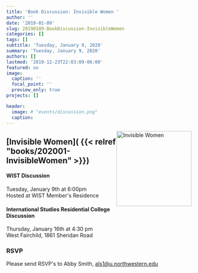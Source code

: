 ```yaml
---
title: 'Book Discussion: Invisible Women '
author: ''
date: '2019-01-09'
slug: 20190109-BookDiscussion-InvisibleWomen
categories: []
tags: []
subtitle: 'Tuesday, January 9, 2020'
summary: 'Tuesday, January 9, 2020'
authors: []
lastmod: '2019-12-23T22:03:09-06:00'
featured: no
image:
  caption: ''
  focal_point: ''
  preview_only: true
projects: []

header:
  image: # "events/discussion.png"  
  caption: 
---
```


<img alt = 'Invisible Women' width='200' src='/img/events/discussion.png' align="right" style="margin: 0px 10px 0px 0px;"/> 

## [Invisible Women]( {{< relref "books/202001-InvisibleWomen" >}})

#### WIST Discussion  
Tuesday, January 9th at 6:00pm   
Hosted at WIST Member's Residence 

#### International Studies Residential College Discussion  
Thursday, January 16th at 4:30 pm  
West Fairchild, 1861 Sheridan Road  

### RSVP  
Please send RSVP's to Abby Smith, als1@u.northwestern.edu



